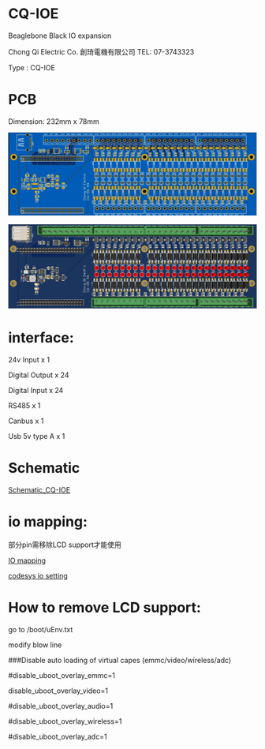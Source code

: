 # CQ-IOE
Beaglebone Black IO expansion

Chong Qi Electric Co. 創琦電機有限公司
TEL: 07-3743323

Type :  CQ-IOE

# PCB
Dimension: 232mm x 78mm 

![image](https://github.com/chilung1224/CQ-IOE/blob/main/PCB_2D.jpg)

![image](https://github.com/chilung1224/CQ-IOE/blob/main/PCB_3D.jpg)

# interface:
24v Input x 1

Digital Output x 24

Digital Input x 24

RS485 x 1

Canbus x 1

Usb 5v type A x 1

# Schematic

[Schematic_CQ-IOE](https://github.com/chilung1224/CQ-IOE/blob/main/Schematic_CQ-IOE_2021-05-06.pdf)


# io mapping:
  部分pin需移除LCD support才能使用
  
[IO mapping](https://github.com/chilung1224/CQ-IOE/blob/main/IO%20mapping.pdf)

[codesys io setting](https://github.com/chilung1224/CQ-IOE/blob/main/GPIOs_P9_P8.csv)

# How to remove LCD support:
go to /boot/uEnv.txt

modify blow line

###Disable auto loading of virtual capes (emmc/video/wireless/adc)

#disable_uboot_overlay_emmc=1

disable_uboot_overlay_video=1

#disable_uboot_overlay_audio=1

#disable_uboot_overlay_wireless=1

#disable_uboot_overlay_adc=1

